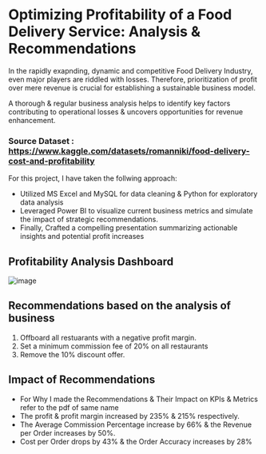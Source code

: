 # Optimizing Profitability of a Food Delivery Service: Analysis & Recommendations 
In the rapidly exapnding, dynamic and competitive Food Delivery Industry, even major players are riddled with losses. Therefore, prioritization of profit over mere revenue is crucial for establishing a sustainable business model.

A thorough & regular business analysis helps to identify key factors contributing to operational losses & uncovers opportunities for revenue enhancement.


### Source Dataset : https://www.kaggle.com/datasets/romanniki/food-delivery-cost-and-profitability


For this project, I have taken the follwing approach:
- Utilized MS Excel and MySQL for data cleaning & Python for exploratory data analysis
- Leveraged Power BI to visualize current business metrics and simulate the impact of strategic recommendations.
- Finally, Crafted a compelling presentation summarizing actionable insights and potential profit increases



## Profitability Analysis Dashboard 
![image](https://github.com/user-attachments/assets/c874b61d-c2b9-4d2b-adf1-bc0974096722)



## Recommendations based on the analysis of business
1. Offboard all restuarants with a negative profit margin.
2. Set a minimum commission fee of 20% on all restaurants
3. Remove the 10% discount offer.
 

## Impact of Recommendations
- For Why I made the Recommendations & Their Impact on KPIs & Metrics refer to the pdf of same name
- The profit & profit margin increased by 235% & 215% respectively.
- The Average Commission Percentage increase by 66% & the Revenue per Order increases by 50%.
- Cost per Order drops by 43% & the Order Accuracy increases by 28%
